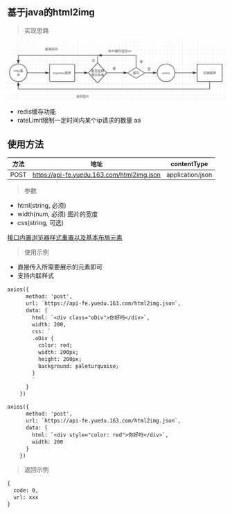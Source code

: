 ## 基于java的html2img

> 实现思路

![image](https://raw.githubusercontent.com/shen1992/shenPlay/master/assets/2.jpg)

- redis缓存功能
- rateLimit限制一定时间内某个ip请求的数量
aa
## 使用方法

方法 | 地址 | contentType
---|--- | ---
POST | https://api-fe.yuedu.163.com/html2img.json | application/json

> 参数

- html(string, 必须)
- width(num, 必须) 图片的宽度
- css(string, 可选)

[接口内置浏览器样式重置以及基本布局元素](https://g.hz.netease.com/winman-f2e/html2img/blob/master/helper.js)

> 使用示例

- 直接传入所需要展示的元素即可
- 支持内联样式

```
axios({
      method: 'post', 
      url: `https://api-fe.yuedu.163.com/html2img.json`,
      data: {
        html: `<div class="oDiv">你好吗</div>`,
        width: 200,
        css: `
        .oDiv {
          color: red;
          width: 200px;
          height: 200px;
          background: paleturquoise;
        }
        `
      }
    })
```

```
axios({
      method: 'post', 
      url: `https://api-fe.yuedu.163.com/html2img.json`,
      data: {
        html: `<div style="color: red">你好吗</div>`,
        width: 200
      }
    })

```

> 返回示例

```
{
  code: 0,
  url: xxx
}
```